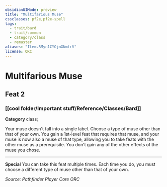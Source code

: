 ```yaml
---
obsidianUIMode: preview
title: "Multifarious Muse"
cssclasses: pf2e,pf2e-spell
tags:
  - trait/bard
  - trait/common
  - category/class
  - remaster
aliases: "Item.RMyn1CYOjnXNmfrV"
license: ORC
---
```

# Multifarious Muse
## Feat 2
### [[cool folder/Important stuff/Reference/Classes/Bard]]

**Category** class; 




Your muse doesn't fall into a single label. Choose a type of muse other than that of your own. You gain a 1st-level feat that requires that muse, and your muse is now also a muse of that type, allowing you to take feats with the other muse as a prerequisite. You don't gain any of the other effects of the muse you chose.

* * *

**Special** You can take this feat multiple times. Each time you do, you must choose a different type of muse other than that of your own.

*Source: Pathfinder Player Core*
*ORC*